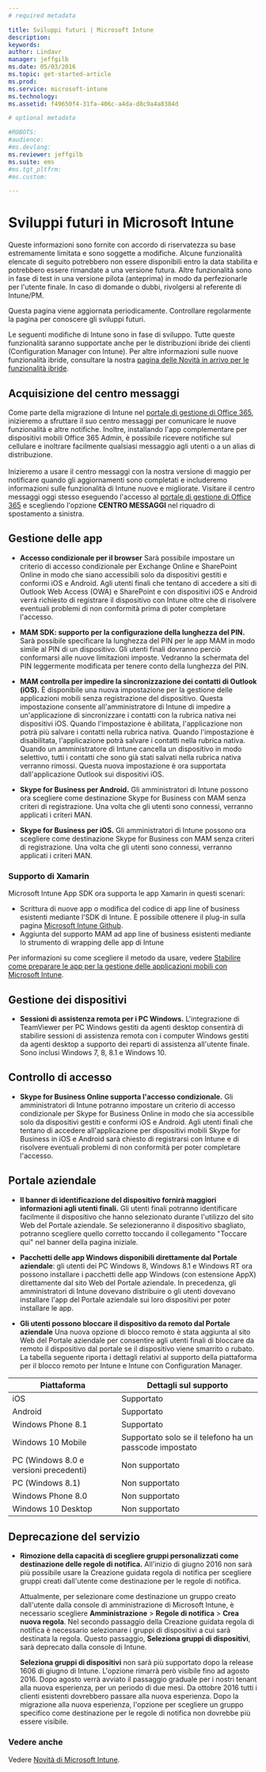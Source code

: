```yaml
---
# required metadata

title: Sviluppi futuri | Microsoft Intune
description:
keywords:
author: Lindavr
manager: jeffgilb
ms.date: 05/03/2016
ms.topic: get-started-article
ms.prod:
ms.service: microsoft-intune
ms.technology:
ms.assetid: f49650f4-31fa-406c-a4da-d8c9a4a8384d

# optional metadata

#ROBOTS:
#audience:
#ms.devlang:
ms.reviewer: jeffgilb
ms.suite: ems
#ms.tgt_pltfrm:
#ms.custom:

---
```


# Sviluppi futuri in Microsoft Intune
Queste informazioni sono fornite con accordo di riservatezza su base estremamente limitata e sono soggette a modifiche. Alcune funzionalità elencate di seguito potrebbero non essere disponibili entro la data stabilita e potrebbero essere rimandate a una versione futura. Altre funzionalità sono in fase di test in una versione pilota (anteprima) in modo da perfezionarle per l'utente finale. In caso di domande o dubbi, rivolgersi al referente di Intune/PM.

Questa pagina viene aggiornata periodicamente. Controllare regolarmente la pagina per conoscere gli sviluppi futuri.

Le seguenti modifiche di Intune sono in fase di sviluppo. Tutte queste funzionalità saranno supportate anche per le distribuzioni ibride dei clienti (Configuration Manager con Intune). Per altre informazioni sulle nuove funzionalità ibride, consultare la nostra [pagina delle Novità in arrivo per le funzionalità ibride](https://technet.microsoft.com/en-US/library/mt718155(TechNet.10).aspx).

## Acquisizione del centro messaggi
Come parte della migrazione di Intune nel [portale di gestione di Office 365](https://portal.office.com/), inizieremo a sfruttare il suo centro messaggi per comunicare le nuove funzionalità e altre notifiche.  Inoltre, installando l'app complementare per dispositivi mobili Office 365 Admin, è possibile ricevere notifiche sul cellulare e inoltrare facilmente qualsiasi messaggio agli utenti o a un alias di distribuzione.<br>  
Inizieremo a usare il centro messaggi con la nostra versione di maggio per notificare quando gli aggiornamenti sono completati e includeremo informazioni sulle funzionalità di Intune nuove e migliorate.  Visitare il centro messaggi oggi stesso eseguendo l'accesso al [portale di gestione di Office 365](https://portal.office.com/) e scegliendo l'opzione **CENTRO MESSAGGI** nel riquadro di spostamento a sinistra.
<!---TFS 1242782--->


## Gestione delle app
- **Accesso condizionale per il browser** Sarà possibile impostare un criterio di accesso condizionale per Exchange Online e SharePoint Online in modo che siano accessibili solo da dispositivi gestiti e conformi iOS e Android. Agli utenti finali che tentano di accedere a siti di Outlook Web Access (OWA) e SharePoint e con dispositivi iOS e Android verrà richiesto di registrare il dispositivo con Intune oltre che di risolvere eventuali problemi di non conformità prima di poter completare l'accesso.
<!---TFS 1175844--->

- **MAM SDK: supporto per la configurazione della lunghezza del PIN.** Sarà possibile specificare la lunghezza del PIN per le app MAM in modo simile al PIN di un dispositivo. Gli utenti finali dovranno perciò conformarsi alle nuove limitazioni imposte. Vedranno la schermata del PIN leggermente modificata per tenere conto della lunghezza del PIN.
<!--- TFS 1104753--->

- **MAM controlla per impedire la sincronizzazione dei contatti di Outlook (iOS).** È disponibile una nuova impostazione per la gestione delle applicazioni mobili senza registrazione del dispositivo. Questa impostazione consente all'amministratore di Intune di impedire a un'applicazione di sincronizzare i contatti con la rubrica nativa nei dispositivi iOS. Quando l'impostazione è abilitata, l'applicazione non potrà più salvare i contatti nella rubrica nativa. Quando l'impostazione è disabilitata, l'applicazione potrà salvare i contatti nella rubrica nativa. Quando un amministratore di Intune cancella un dispositivo in modo selettivo, tutti i contatti che sono già stati salvati nella rubrica nativa verranno rimossi. Questa nuova impostazione è ora supportata dall'applicazione Outlook sui dispositivi iOS.
<!---TFS item 1276166--->

- **Skype for Business per Android.** Gli amministratori di Intune possono ora scegliere come destinazione Skype for Business con MAM senza criteri di registrazione.  Una volta che gli utenti sono connessi, verranno applicati i criteri MAN.
<!--- TFS item 1248444 --->

- **Skype for Business per iOS.** Gli amministratori di Intune possono ora scegliere come destinazione Skype for Business con MAM senza criteri di registrazione.  Una volta che gli utenti sono connessi, verranno applicati i criteri MAN.
<!--- TFS item 1248443 --->

### Supporto di Xamarin
Microsoft Intune App SDK ora supporta le app Xamarin in questi scenari:

- Scrittura di nuove app o modifica del codice di app line of business esistenti mediante l'SDK di Intune. È possibile ottenere il plug-in sulla pagina [Microsoft Intune Github](https://github.com/msintuneappsdk).
- Aggiunta del supporto MAM ad app line of business esistenti mediante lo strumento di wrapping delle app di Intune

Per informazioni su come scegliere il metodo da usare, vedere [Stabilire come preparare le app per la gestione delle applicazioni mobili con Microsoft Intune](https://docs.microsoft.com/en-us/intune/deploy-use/decide-how-to-prepare-apps-for-mobile-application-management-with-microsoft-intune).
<!--- TFS 1061478 & TFS 1152340--->


## Gestione dei dispositivi
- **Sessioni di assistenza remota per i PC Windows.** L'integrazione di TeamViewer per PC Windows gestiti da agenti desktop consentirà di stabilire sessioni di assistenza remota con i computer Windows gestiti da agenti desktop a supporto dei reparti di assistenza all'utente finale. Sono inclusi Windows 7, 8, 8.1 e Windows 10.
<!--- TFS 1284856--->


<!--- TFS item 1274326 --->

## Controllo di accesso
* **Skype for Business Online supporta l'accesso condizionale.** Gli amministratori di Intune potranno impostare un criterio di accesso condizionale per Skype for Business Online in modo che sia accessibile solo da dispositivi gestiti e conformi iOS e Android. Agli utenti finali che tentano di accedere all'applicazione per dispositivi mobili Skype for Business in iOS e Android sarà chiesto di registrarsi con Intune e di risolvere eventuali problemi di non conformità per poter completare l'accesso.
<!---TFS item 1254499--->

## Portale aziendale
* **Il banner di identificazione del dispositivo fornirà maggiori informazioni agli utenti finali.** Gli utenti finali potranno identificare facilmente il dispositivo che hanno selezionato durante l'utilizzo del sito Web del Portale aziendale. Se selezioneranno il dispositivo sbagliato, potranno scegliere quello corretto toccando il collegamento "Toccare qui" nel banner della pagina iniziale.
<!--- TFS 1231157--->

* **Pacchetti delle app Windows disponibili direttamente dal Portale aziendale**: gli utenti dei PC Windows 8, Windows 8.1 e Windows RT ora possono installare i pacchetti delle app Windows (con estensione AppX) direttamente dal sito Web del Portale aziendale. In precedenza, gli amministratori di Intune dovevano distribuire o gli utenti dovevano installare l'app del Portale aziendale sui loro dispositivi per poter installare le app.
<!--- TFS item 1082481 --->

* **Gli utenti possono bloccare il dispositivo da remoto dal Portale aziendale** Una nuova opzione di blocco remoto è stata aggiunta al sito Web del Portale aziendale per consentire agli utenti finali di bloccare da remoto il dispositivo dal portale se il dispositivo viene smarrito o rubato. La tabella seguente riporta i dettagli relativi al supporto della piattaforma per il blocco remoto per Intune e Intune con Configuration Manager.
<!--- TFS item 1195661 --->

|Piattaforma  |Dettagli sul supporto|
|---------|---------|
|iOS | Supportato|
|Android | Supportato|
|Windows Phone 8.1 | Supportato|
|Windows 10 Mobile | Supportato solo se il telefono ha un passcode impostato|
|PC (Windows 8.0 e versioni precedenti) | Non supportato|
|PC (Windows 8.1) | Non supportato|
|Windows Phone 8.0 | Non supportato|
|Windows 10 Desktop | Non supportato|

## Deprecazione del servizio
* **Rimozione della capacità di scegliere gruppi personalizzati come destinazione delle regole di notifica.** All'inizio di giugno 2016 non sarà più possibile usare la Creazione guidata regola di notifica per scegliere gruppi creati dall'utente come destinazione per le regole di notifica.

    Attualmente, per selezionare come destinazione un gruppo creato dall'utente dalla console di amministrazione di Microsoft Intune, è necessario scegliere **Amministrazione** > **Regole di notifica** > **Crea nuova regola**. Nel secondo passaggio della Creazione guidata regola di notifica è necessario selezionare i gruppi di dispositivi a cui sarà destinata la regola. Questo passaggio, **Seleziona gruppi di dispositivi**, sarà deprecato dalla console di Intune.

    **Seleziona gruppi di dispositivi** non sarà più supportato dopo la release 1606 di giugno di Intune. L'opzione rimarrà però visibile fino ad agosto 2016. Dopo agosto verrà avviato il passaggio graduale per i nostri tenant alla nuova esperienza, per un periodo di due mesi. Da ottobre 2016 tutti i clienti esistenti dovrebbero passare alla nuova esperienza. Dopo la migrazione alla nuova esperienza, l'opzione per scegliere un gruppo specifico come destinazione per le regole di notifica non dovrebbe più essere visibile.
<!---   TFS 1278864--->







### Vedere anche
Vedere [Novità di Microsoft Intune](whats-new-in-microsoft-intune.md).


<!--HONumber=May16_HO1-->


